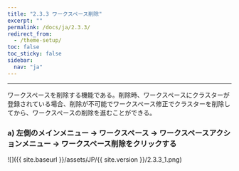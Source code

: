 ```yaml
---
title: "2.3.3 ワークスペース削除"
excerpt: ""
permalink: /docs/ja/2.3.3/
redirect_from:
  - /theme-setup/
toc: false
toc_sticky: false
sidebar:
  nav: "ja"
---
```


---
ワークスペースを削除する機能である。削除時、ワークスペースにクラスターが登録されている場合、削除が不可能でワークスペース修正でクラスターを削除してから、ワークスペースの削除を進むことができる。

### a\) 左側のメインメニュー → ワークスペース → ワークスペースアクションメニュー → ワークスペース削除をクリックする
![]({{ site.baseurl }}/assets/JP/{{ site.version }}/2.3.3_1.png)
